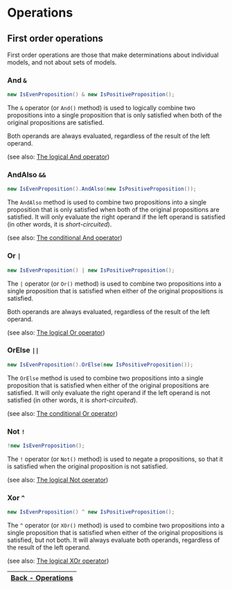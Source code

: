 ﻿# Operations


## First order operations

First order operations are those that make determinations about individual models, and not about sets of models.

### And `&`
```csharp
new IsEvenProposition() & new IsPositiveProposition();
```
The `&` operator (or `And()` method) is used to logically combine two propositions into a single proposition
that is only satisfied when both of the original propositions are satisfied.

Both operands are always evaluated, regardless of the result of the left operand.

(see also: [The logical And operator](../And/And.md))

### AndAlso `&&`
```csharp
new IsEvenProposition().AndAlso(new IsPositiveProposition());
```
The `AndAlso` method is used to combine two propositions into a single proposition that is only satisfied
when both of the original propositions are satisfied.
It will only evaluate the right operand if the left operand is satisfied (in other words, it is _short-circuited_).

(see also: [The conditional And operator](../AndAlso/AndAlso.md))

### Or `|`
```csharp
new IsEvenProposition() | new IsPositiveProposition();
```
The `|` operator (or `Or()` method) is used to combine two propositions into a single proposition that is
satisfied when either
of the original propositions is satisfied.

Both operands are always evaluated, regardless of the result of the left operand.

(see also: [The logical Or operator](../Or/Or.md))

### OrElse `||`
```csharp
new IsEvenProposition().OrElse(new IsPositiveProposition());
```
The `OrElse` method is used to combine two propositions into a single proposition that is satisfied when
either of the original propositions are satisfied.
It will only evaluate the right operand if the left operand is not satisfied (in other words, it is _short-circuited_).

(see also: [The conditional Or operator](../OrElse/OrElse.md))

### Not `!`
```csharp
!new IsEvenProposition();
```
The `!` operator (or `Not()` method) is used to negate a propositions, so that it is satisfied when the original
proposition is not satisfied.

(see also: [The logical Not operator](../Not/Not.md))

### Xor `^`
```csharp
new IsEvenProposition() ^ new IsPositiveProposition();
```
The `^` operator (or `XOr()` method) is used to combine two propositions into a single proposition that is
satisfied when either of the original propositions is satisfied, but not both.
It will always evaluate both operands, regardless of the result of the left operand.

(see also: [The logical XOr operator](../XOr/XOr.md))

| [Back - Operations](./7.Compositions.md) |
|:----------------------------------------:|
